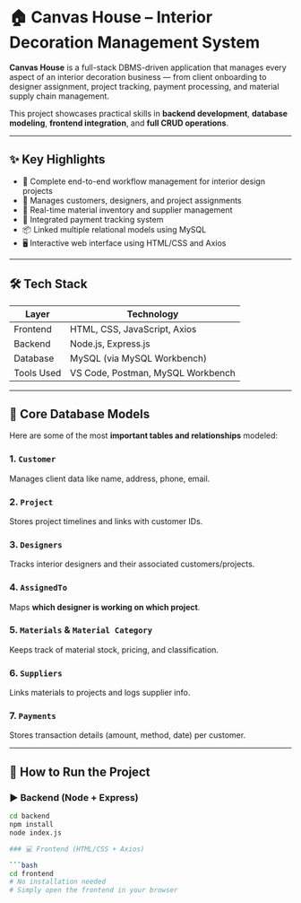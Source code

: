 
# 🏠 Canvas House – Interior Decoration Management System

**Canvas House** is a full-stack DBMS-driven application that manages every aspect of an interior decoration business — from client onboarding to designer assignment, project tracking, payment processing, and material supply chain management.

This project showcases practical skills in **backend development**, **database modeling**, **frontend integration**, and **full CRUD operations**.

---

## ✨ Key Highlights

- 🔁 Complete end-to-end workflow management for interior design projects
- 👥 Manages customers, designers, and project assignments
- 🧱 Real-time material inventory and supplier management
- 💸 Integrated payment tracking system
- 📦 Linked multiple relational models using MySQL
- 🖥️ Interactive web interface using HTML/CSS and Axios

---

## 🛠️ Tech Stack

| Layer        | Technology         |
|--------------|--------------------|
| Frontend     | HTML, CSS, JavaScript, Axios |
| Backend      | Node.js, Express.js |
| Database     | MySQL (via MySQL Workbench) |
| Tools Used   | VS Code, Postman, MySQL Workbench |

---

## 📐 Core Database Models

Here are some of the most **important tables and relationships** modeled:

### 1. `Customer`  
Manages client data like name, address, phone, email.

### 2. `Project`  
Stores project timelines and links with customer IDs.

### 3. `Designers`  
Tracks interior designers and their associated customers/projects.

### 4. `AssignedTo`  
Maps **which designer is working on which project**.

### 5. `Materials` & `Material Category`  
Keeps track of material stock, pricing, and classification.

### 6. `Suppliers`  
Links materials to projects and logs supplier info.

### 7. `Payments`  
Stores transaction details (amount, method, date) per customer.

---

## 🚀 How to Run the Project

### ▶️ Backend (Node + Express)
```bash
cd backend
npm install
node index.js

### 💻 Frontend (HTML/CSS + Axios)

```bash
cd frontend
# No installation needed
# Simply open the frontend in your browser
